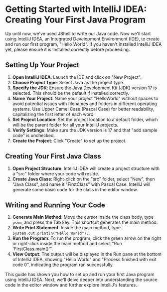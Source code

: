 # Getting Started with IntelliJ IDEA: Creating Your First Java Program

Up until now, we've used JShell to write our Java code. Now we'll start using IntelliJ IDEA, an Integrated Development Environment (IDE), to create and run our first program, "Hello World". If you haven't installed IntelliJ IDEA yet, please ensure it is installed correctly before proceeding.

## Setting Up Your Project

1. **Open IntelliJ IDEA**: Launch the IDE and click on "New Project".
2. **Choose Project Type**: Select Java as the project type.
3. **Specify the JDK**: Ensure the Java Development Kit (JDK) version 17 is selected. This should be the default if installed correctly.
4. **Name Your Project**: Name your project "HelloWorld" without spaces to avoid potential issues with filenames and folders in different operating systems. Use Upper Camel Case (Pascal Case) for better readability, capitalizing the first letter of each word.
5. **Set Project Location**: Set the project location to a default folder, which will be the parent folder for all your IntelliJ projects.
6. **Verify Settings**: Make sure the JDK version is 17 and that "add sample code" is unchecked.
7. **Create the Project**: Click "Create" to set up the project.

## Creating Your First Java Class

1. **Open Project Structure**: IntelliJ IDEA will create a project structure with a "src" folder where your code will reside.
2. **Create Java Class**: Right-click on the "src" folder, select "New", then "Java Class", and name it "FirstClass" with Pascal Case. IntelliJ will generate some basic code for the class in the editor window.

## Writing and Running Your Code

1. **Generate Main Method**: Move the cursor inside the class body, type `psvm`, and press the Tab key. This shortcut generates the main method.
2. **Write Print Statement**: Inside the main method, type `System.out.println("Hello World");`.
3. **Run the Program**: To run the program, click the green arrow on the right or right-click inside the main method and select "Run 'FirstClass.main()'".
4. **View Output**: The output will be displayed in the Run pane at the bottom of IntelliJ IDEA, showing "Hello World" and "Process finished with exit code 0", indicating the program ran successfully.

This guide has shown you how to set up and run your first Java program using IntelliJ IDEA. Next, we'll delve deeper into understanding the source code in the editor window and further explore IntelliJ's features.

